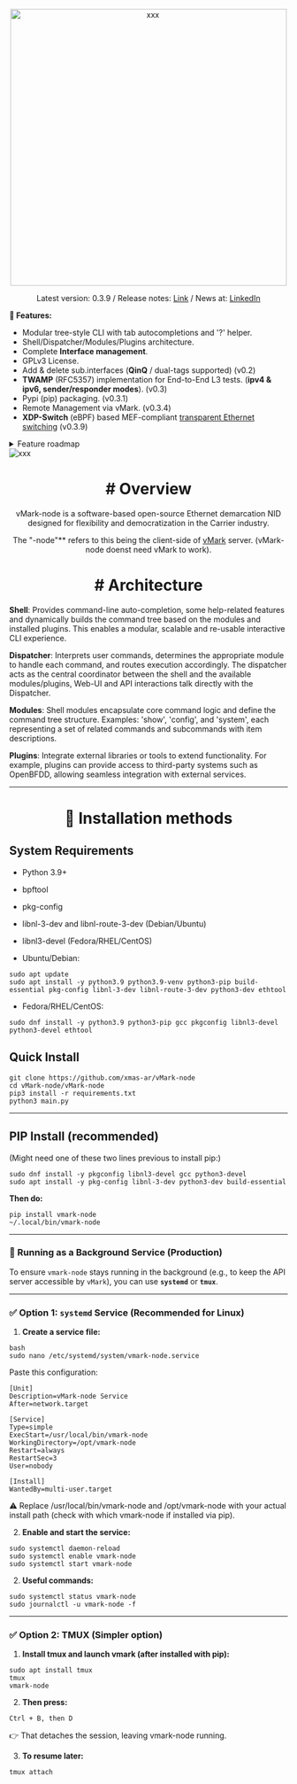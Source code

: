 <p align="center">
  <img src="https://github.com/user-attachments/assets/766164e9-3a5a-46a2-9183-dcfef9bc0aa9" alt="xxx" style="width: 500px; height: auto;">
</p>

<p align="center">Latest version: 0.3.9 / Release notes: <a href="https://github.com/xmas-ar/vMark-node/blob/public/docs/base/release_notes.md">Link</a> / News at: <a href="https://www.linkedin.com/company/pathgate">LinkedIn</a> </p></p>

**🚀 Features:**
- Modular tree-style CLI with tab autocompletions and '?' helper.
- Shell/Dispatcher/Modules/Plugins architecture.
- Complete **Interface management**.
- GPLv3 License.
- Add & delete sub.interfaces (**QinQ** / dual-tags supported) (v0.2)
- **TWAMP** (RFC5357) implementation for End-to-End L3 tests. (**ipv4 & ipv6, sender/responder modes**). (v0.3)
- Pypi (pip) packaging. (v0.3.1)
- Remote Management via vMark. (v0.3.4)
- **XDP-Switch** (eBPF) based MEF-compliant <a href="https://github.com/xmas-ar/vMark-node/blob/plugins/xdp_mef_switch/README.md">transparent Ethernet switching</a> (v0.3.9)

<details>

  <summary>Feature roadmap</summary>
  
  
  ```

 - Ethernet OAM. (IEEE 802.1ag / Y.1731)
 - Timing protocols support (ITU-T G.8262 Sync-E and IEEE 1588v2)
 - Automated MEF3 Service WAN failover.
 - Remote loop testing with automatic timeout.
 - RFC2544 Service Activation testing and reflector.
 - open-BFDD implementation for service session assurance.
 - fiber-interface management and optic levels monitoring.
 - SNMP Support.
 - Multi-vendor IPSec Tunnel support.
 - VXLAN Tunneling.
 
  ```
  
</details>



<img src="https://github.com/user-attachments/assets/f36aa664-fa70-42d6-8c21-d2c663adaea3" alt="xxx">
<h2 align="center"></h2>
<h1 align="center"># Overview</h1>

<p align="center">vMark-node is a software-based open-source Ethernet demarcation NID designed for flexibility and democratization in the Carrier industry.</p>

<p align="center">The "-node"** refers to this being the client-side of <a href="https://github.com/xmas-ar/vMark">vMark</a> server. (vMark-node doenst need vMark to work). </p>

<h1 align="center"># Architecture</h1>

**Shell**:
Provides command-line auto-completion, some help-related features and dynamically builds the command tree based on the modules and installed plugins. This enables a modular, scalable and re-usable interactive CLI experience.

**Dispatcher**:
Interprets user commands, determines the appropriate module to handle each command, and routes execution accordingly. The dispatcher acts as the central coordinator between the shell and the available modules/plugins, Web-UI and API interactions talk directly with the Dispatcher.

**Modules**:
Shell modules encapsulate core command logic and define the command tree structure. Examples: 'show', 'config', and 'system', each representing a set of related commands and subcommands with item descriptions.

**Plugins**:
Integrate external libraries or tools to extend functionality. For example, plugins can provide access to third-party systems such as OpenBFDD, allowing seamless integration with external services.


___

<h1 align="center">📎 Installation methods</h1>

## System Requirements

- Python 3.9+
- bpftool
- pkg-config
- libnl-3-dev and libnl-route-3-dev (Debian/Ubuntu)
- libnl3-devel (Fedora/RHEL/CentOS)

- Ubuntu/Debian:
```
sudo apt update
sudo apt install -y python3.9 python3.9-venv python3-pip build-essential pkg-config libnl-3-dev libnl-route-3-dev python3-dev ethtool
```

- Fedora/RHEL/CentOS:
```
sudo dnf install -y python3.9 python3-pip gcc pkgconfig libnl3-devel python3-devel ethtool
```

## Quick Install

```
git clone https://github.com/xmas-ar/vMark-node
cd vMark-node/vMark-node
pip3 install -r requirements.txt
python3 main.py
```
___
## PIP Install (recommended)
(Might need one of these two lines previous to install pip:)
```
sudo dnf install -y pkgconfig libnl3-devel gcc python3-devel
sudo apt install -y pkg-config libnl-3-dev python3-dev build-essential
```
**Then do:**
```
pip install vmark-node
~/.local/bin/vmark-node
```
___

### 🔄 Running as a Background Service (Production)

To ensure `vmark-node` stays running in the background (e.g., to keep the API server accessible by `vMark`), you can use **`systemd`** or **`tmux`**.

___


### ✅ Option 1: `systemd` Service (Recommended for Linux)

1. **Create a service file:**

```
bash
sudo nano /etc/systemd/system/vmark-node.service
```
Paste this configuration:
```
[Unit]
Description=vMark-node Service
After=network.target

[Service]
Type=simple
ExecStart=/usr/local/bin/vmark-node
WorkingDirectory=/opt/vmark-node
Restart=always
RestartSec=3
User=nobody

[Install]
WantedBy=multi-user.target
```
⚠️ Replace /usr/local/bin/vmark-node and /opt/vmark-node with your actual install path (check with which vmark-node if installed via pip).

2. **Enable and start the service:**
```
sudo systemctl daemon-reload
sudo systemctl enable vmark-node
sudo systemctl start vmark-node
```
2. **Useful commands:**
```
sudo systemctl status vmark-node
sudo journalctl -u vmark-node -f
```

---

### ✅ Option 2: TMUX (Simpler option)

1. **Install tmux and launch vmark (after installed with pip):**

```
sudo apt install tmux
tmux
vmark-node
```

2. **Then press:**

```
Ctrl + B, then D
```

👉 That detaches the session, leaving vmark-node running.

3. **To resume later:**
```
tmux attach
```
